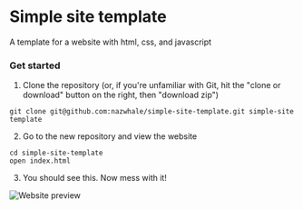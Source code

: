 # Simple site template

A template for a website with html, css, and javascript

### Get started

1. Clone the repository (or, if you're unfamiliar with Git, hit the "clone or download" button on the right, then "download zip")

```
git clone git@github.com:nazwhale/simple-site-template.git simple-site template
```

2. Go to the new repository and view the website

```
cd simple-site-template
open index.html
```

3. You should see this. Now mess with it!

![Website preview](https://i.imgur.com/60adElN.png)

